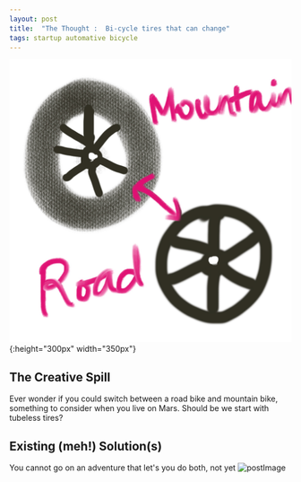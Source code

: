 ```yaml
---
layout: post
title:  "The Thought :  Bi-cycle tires that can change"
tags: startup automative bicycle
---
```

![postImage](/public/img/post/bikeTiresThatCanCHange.jpeg){:height="300px" width="350px"}
<!-- ![postImage](/public/img/logo.jpg){:.foo} --> 

## The Creative Spill
Ever wonder if you could switch between a road bike and mountain bike, something to consider when you live on Mars.
Should be we start with tubeless tires?
## Existing (meh!) Solution(s)
You cannot go on an adventure that let's you do both, not yet
![postImage](https://www.sportivecyclist.com/wp-content/uploads/hybrid-vs-road-bike.jpg)
